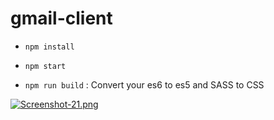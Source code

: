# gmail-client

- ```npm install```
- ```npm start```

- ```npm run build``` : Convert your es6 to es5 and SASS to CSS

[![Screenshot-21.png](https://i.postimg.cc/fLRsYRLg/Screenshot-21.png)](https://postimg.cc/B8kR0s2x)
